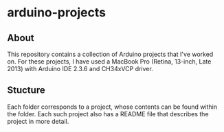 # arduino-projects

## About

This repository contains a collection of Arduino projects that I've worked on. For these projects, I have used a MacBook Pro (Retina, 13-inch, Late 2013) with Arduino IDE 2.3.6 and CH34xVCP driver.

## Stucture

Each folder corresponds to a project, whose contents can be found within the folder. Each such project also has a README file that describes the project in more detail.